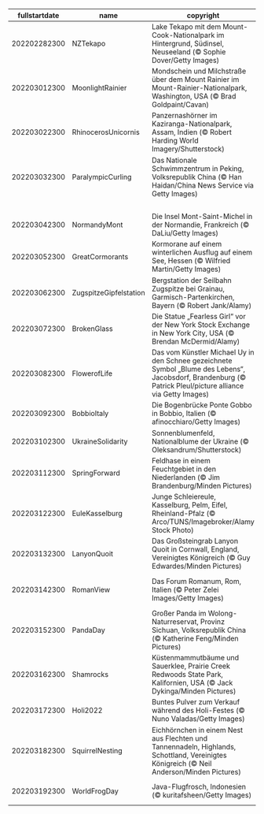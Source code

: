 |fullstartdate|name|copyright|title|image|
|--|--|--|--|--|
202202282300|NZTekapo|Lake Tekapo mit dem Mount-Cook-Nationalpark im Hintergrund, Südinsel, Neuseeland (© Sophie Dover/Getty Images)|Blaues Wunder|![](/de-DE/2022/03/202202282300NZTekapo.jpg)|
202203012300|MoonlightRainier|Mondschein und Milchstraße über dem Mount Rainier im Mount-Rainier-Nationalpark, Washington, USA (© Brad Goldpaint/Cavan)|Gegründet vor 123 Jahren|![](/de-DE/2022/03/202203012300MoonlightRainier.jpg)|
202203022300|RhinocerosUnicornis|Panzernashörner im Kaziranga-Nationalpark, Assam, Indien (© Robert Harding World Imagery/Shutterstock)|Wir feiern den Tag des Artenschutzes|![](/de-DE/2022/03/202203022300RhinocerosUnicornis.jpg)|
202203032300|ParalympicCurling|Das Nationale Schwimmzentrum in Peking, Volksrepublik China (© Han Haidan/China News Service via Getty Images)|Pekings „Eiswürfel“|![](/de-DE/2022/03/202203032300ParalympicCurling.jpg)|
||||![](/de-DE/2022/03/.jpg)|
202203042300|NormandyMont|Die Insel Mont-Saint-Michel in der Normandie, Frankreich (© DaLiu/Getty Images)|Insel zwischen Ebbe und Flut|![](/de-DE/2022/03/202203042300NormandyMont.jpg)|
202203052300|GreatCormorants|Kormorane auf einem winterlichen Ausflug auf einem See, Hessen (© Wilfried Martin/Getty Images)|Winterausflug auf dem See|![](/de-DE/2022/03/202203052300GreatCormorants.jpg)|
202203062300|ZugspitzeGipfelstation|Bergstation der Seilbahn Zugspitze bei Grainau, Garmisch-Partenkirchen, Bayern (© Robert Jank/Alamy)|Auf dem höchsten Berg Deutschlands|![](/de-DE/2022/03/202203062300ZugspitzeGipfelstation.jpg)|
202203072300|BrokenGlass|Die Statue „Fearless Girl“ vor der New York Stock Exchange in New York City, USA (© Brendan McDermid/Alamy)|Wächterin über die Finanzwelt|![](/de-DE/2022/03/202203072300BrokenGlass.jpg)|
202203082300|FlowerofLife|Das vom Künstler Michael Uy in den Schnee gezeichnete Symbol „Blume des Lebens“, Jacobsdorf, Brandenburg (© Patrick Pleul/picture alliance via Getty Images)|Eine Blume, die im Winter blüht|![](/de-DE/2022/03/202203082300FlowerofLife.jpg)|
202203092300|BobbioItaly|Die Bogenbrücke Ponte Gobbo in Bobbio, Italien (© afinocchiaro/Getty Images)|Am linken Ufer des Flusses Trebbia liegt ...|![](/de-DE/2022/03/202203092300BobbioItaly.jpg)|
202203102300|UkraineSolidarity|Sonnenblumenfeld, Nationalblume der Ukraine (© Oleksandrum/Shutterstock)|Wir stehen an der Seite der Ukraine|![](/de-DE/2022/03/202203102300UkraineSolidarity.jpg)|
202203112300|SpringForward|Feldhase in einem Feuchtgebiet in den Niederlanden (© Jim Brandenburg/Minden Pictures)|Hallo, „Meister Lampe“!|![](/de-DE/2022/03/202203112300SpringForward.jpg)|
202203122300|EuleKasselburg|Junge Schleiereule, Kasselburg, Pelm, Eifel, Rheinland-Pfalz (© Arco/TUNS/Imagebroker/Alamy Stock Photo)|Warten auf den ersten Flug|![](/de-DE/2022/03/202203122300EuleKasselburg.jpg)|
202203132300|LanyonQuoit|Das Großsteingrab Lanyon Quoit in Cornwall, England, Vereinigtes Königreich (© Guy Edwardes/Minden Pictures)|Welche Zahl wird heute gefeiert?|![](/de-DE/2022/03/202203132300LanyonQuoit.jpg)|
202203142300|RomanView|Das Forum Romanum, Rom, Italien (© Peter Zelei Images/Getty Images)|Auf dem Weg zum Forum geschah etwas Seltsames|![](/de-DE/2022/03/202203142300RomanView.jpg)|
202203152300|PandaDay|Großer Panda im Wolong-Naturreservat, Provinz Sichuan, Volksrepublik China (© Katherine Feng/Minden Pictures)|„Mein Lieblingsbaum!“|![](/de-DE/2022/03/202203152300PandaDay.jpg)|
202203162300|Shamrocks|Küstenmammutbäume und Sauerklee, Prairie Creek Redwoods State Park, Kalifornien, USA (© Jack Dykinga/Minden Pictures)|Ist ein Vierblättriges dabei?|![](/de-DE/2022/03/202203162300Shamrocks.jpg)|
202203172300|Holi2022|Buntes Pulver zum Verkauf während des Holi-Festes (© Nuno Valadas/Getty Images)|Ein Feiertag so bunt wie die Jahreszeit|![](/de-DE/2022/03/202203172300Holi2022.jpg)|
202203182300|SquirrelNesting|Eichhörnchen in einem Nest aus Flechten und Tannennadeln, Highlands, Schottland, Vereinigtes Königreich (© Neil Anderson/Minden Pictures)|Pssssst! Bitte nicht stören!|![](/de-DE/2022/03/202203182300SquirrelNesting.jpg)|
202203192300|WorldFrogDay|Java-Flugfrosch, Indonesien (© kuritafsheen/Getty Images)|Was ist der Grund für die gute Laune?|![](/de-DE/2022/03/202203192300WorldFrogDay.jpg)|
